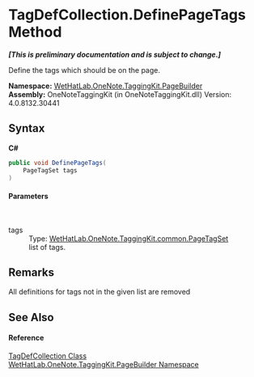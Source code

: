 # TagDefCollection.DefinePageTags Method 
 _**\[This is preliminary documentation and is subject to change.\]**_

Define the tags which should be on the page.

**Namespace:**&nbsp;<a href="56352230-71f2-f4b7-63a8-983965663af5">WetHatLab.OneNote.TaggingKit.PageBuilder</a><br />**Assembly:**&nbsp;OneNoteTaggingKit (in OneNoteTaggingKit.dll) Version: 4.0.8132.30441

## Syntax

**C#**<br />
``` C#
public void DefinePageTags(
	PageTagSet tags
)
```


#### Parameters
&nbsp;<dl><dt>tags</dt><dd>Type: <a href="554491c7-28c3-9873-8c41-84e47e982ada">WetHatLab.OneNote.TaggingKit.common.PageTagSet</a><br />list of tags.</dd></dl>

## Remarks
All definitions for tags not in the given list are removed

## See Also


#### Reference
<a href="f1af011e-6368-6b6a-4740-75e5dae458af">TagDefCollection Class</a><br /><a href="56352230-71f2-f4b7-63a8-983965663af5">WetHatLab.OneNote.TaggingKit.PageBuilder Namespace</a><br />